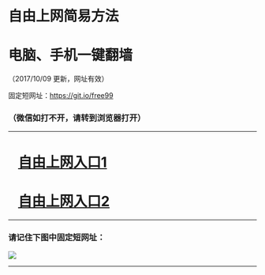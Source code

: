 ﻿# 自由上网简易方法

# 电脑、手机一键翻墙

（2017/10/09 更新，网址有效）

固定短网址：https://git.io/free99

### （微信如打不开，请转到浏览器打开）


***





# &nbsp;&nbsp; <a href="http://ft2436430554.fwq-tz-1001.info/fwqtz01.html?t=100900123997 " target="_blank">自由上网入口1</a>
# &nbsp;&nbsp; <a href="http://ft1559423006.fwq-tz-1002.info/fwqtz02.html?t=100900110181 " target="_blank">自由上网入口2</a>
***

### 请记住下图中固定短网址：

<img src="https://s3-us-west-2.amazonaws.com/fwq-1001/yjfq-20170905okok.png" /> 


***

